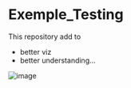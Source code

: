 # Exemple_Testing
This repository add to
- better viz
- better understanding...

![image](https://github.com/AndreRosaLopes/Exemple_Testing/assets/135834696/042c38c4-7dd4-4d68-b133-6809a5936137)

